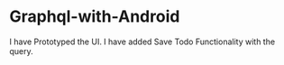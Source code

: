 # Graphql-with-Android

I have Prototyped the UI.
I have added Save Todo Functionality with the query.
